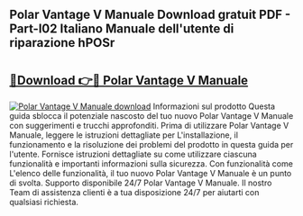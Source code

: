 ## Polar Vantage V Manuale Download gratuit PDF - Part-l02 Italiano Manuale dell'utente di riparazione hPOSr

# <h2><a href="http://dfdujt1.blite.top/?on=Polar+Vantage+V+Manuale">🔗Download 👉🔴 Polar Vantage V Manuale</a></h2>

[![Polar Vantage V Manuale download](https://i.imgur.com/lujVjoI.png)](http://dfdujt1.blite.top/?on=Polar+Vantage+V+Manuale)
Informazioni sul prodotto Questa guida sblocca il potenziale nascosto del tuo nuovo Polar Vantage V Manuale con suggerimenti e trucchi approfonditi. Prima di utilizzare Polar Vantage V Manuale, leggere le istruzioni dettagliate per L'installazione, il funzionamento e la risoluzione dei problemi del prodotto in questa guida per l'utente. Fornisce istruzioni dettagliate su come utilizzare ciascuna funzionalità e importanti informazioni sulla sicurezza. Con funzionalità come L'elenco delle funzionalità, il tuo nuovo Polar Vantage V Manuale è un punto di svolta. Supporto disponibile 24/7 Polar Vantage V Manuale. Il nostro Team di assistenza clienti è a tua disposizione 24/7 per aiutarti con qualsiasi richiesta.

